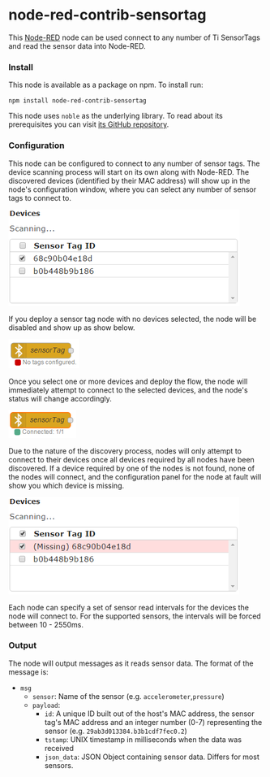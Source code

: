 # node-red-contrib-sensortag
This [Node-RED](http://nodered.org/) node can be used connect to any number of Ti SensorTags and read the sensor data into Node-RED.

### Install

This node is available as a package on npm. To install run:
```
npm install node-red-contrib-sensortag
```

This node uses `noble` as the underlying library. To read about its prerequisites you can visit [its GitHub repository](https://github.com/sandeepmistry/noble#prerequisites).

### Configuration

This node can be configured to connect to any number of sensor tags. The device scanning process will start on its own along with Node-RED. The discovered devices (identified by their MAC address) will show up in the node's configuration window, where you can select any number of sensor tags to connect to.

![Tag discovery](./docs/tagdiscovery.png)

If you deploy a sensor tag node with no devices selected, the node will be disabled and show up as show below.

![No tags configured](./docs/notags.png)

Once you select one or more devices and deploy the flow, the node will immediately attempt to connect to the selected devices, and the node's status will change accordingly.

![Tags connected](./docs/tagsconnected.png)

Due to the nature of the discovery process, nodes will only attempt to connect to their devices once all devices required by all nodes have been discovered.
If a device required by one of the nodes is not found, none of the nodes will connect, and the configuration panel for the node at fault will show you which device is missing.

![Missing tag](./docs/tagsmissing.png)

Each node can specify a set of sensor read intervals for the devices the node will connect to. For the supported sensors, the intervals will be forced between 10 - 2550ms.

### Output

The node will output messages as it reads sensor data. The format of the message is:
* `msg`
  * `sensor`: Name of the sensor (e.g. `accelerometer`,`pressure`)
  * `payload`:
    * `id`: A unique ID built out of the host's MAC address, the sensor tag's MAC address and an integer number (0-7) representing the sensor (e.g. `29ab3d013384.b3b1cdf7fec0.2`)
    * `tstamp`: UNIX timestamp in milliseconds when the data was received
    * `json_data`: JSON Object containing sensor data. Differs for most sensors.
